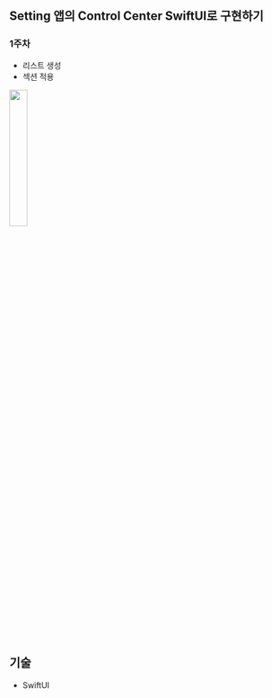 ## Setting 앱의 Control Center SwiftUI로 구현하기

### 1주차
- 리스트 생성
- 섹션 적용

<img src="https://user-images.githubusercontent.com/68800789/223034453-e85bd1e2-3046-40e3-b8bd-b910da123400.png" width=25%>

## 기술
- SwiftUI
